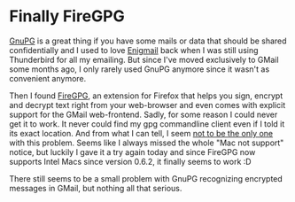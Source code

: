 # Finally FireGPG

<img src="http://img.skitch.com/20081129-xf34xmsmqb86yyk3tw23wdkcyq.png" class="left" alt="" />[GnuPG](http://gnupg.org/) is a great thing if you have some mails or data that should be shared confidentially and I used to love [Enigmail](http://enigmail.mozdev.org/home/index.php) back when I was still using Thunderbird for all my emailing. But since I've moved exclusively to GMail some months ago, I only rarely used GnuPG anymore since it wasn't as convenient anymore. 

Then I found [FireGPG](http://getfiregpg.org/), an extension for Firefox that helps you sign, encrypt and decrypt text right from your web-browser and even comes with explicit support for the GMail web-frontend. Sadly, for some reason I could never get it to work. It never could find my gpg commandline client even if I told it its exact location. And from what I can tell, I seem [not to be the only one](http://firegpg.tuxfamily.org/forum/viewtopic.php?id=122) with this problem. Seems like I always missed the whole "Mac not support" notice, but luckily I gave it a try again today and since FireGPG now supports Intel Macs since version 0.6.2, it finally seems to work :D

There still seems to be a small problem with GnuPG recognizing encrypted messages in GMail, but nothing all that serious.